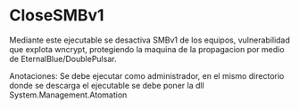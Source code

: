 # CloseSMBv1

Mediante este ejecutable se desactiva SMBv1 de los equipos, vulnerabilidad que explota wncrypt, protegiendo la maquina de la propagacion por medio de EternalBlue/DoublePulsar.

Anotaciones: Se debe ejecutar como administrador, en el mismo directorio donde se descarga el ejecutable se debe poner la dll System.Management.Atomation



